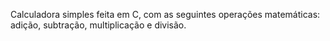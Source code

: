 Calculadora simples feita em C, com as seguintes operações matemáticas:
adição,
subtração,
multiplicação
e divisão.
